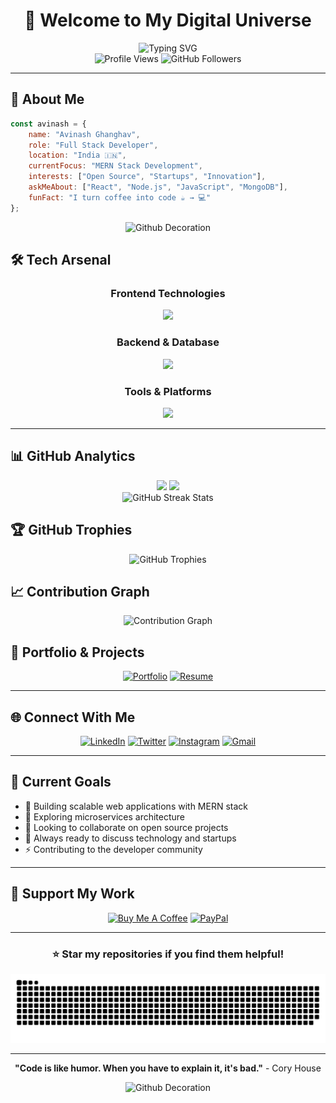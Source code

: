 # <div align="center">👋 Welcome to My Digital Universe</div>

<div align="center">
  
  <!-- Animated Header -->
  <img src="https://readme-typing-svg.herokuapp.com?font=Fira+Code&size=22&duration=3000&pause=1000&color=00D9FF&center=true&vCenter=true&width=435&lines=Full+Stack+Developer;MERN+Stack+Enthusiast;Open+Source+Contributor;Startup+Innovator;Problem+Solver" alt="Typing SVG" />
  
  <!-- Profile Views with Custom Badge -->
  <br/>
  <img src="https://komarev.com/ghpvc/?username=Avinash9997&label=Profile%20Views&color=blueviolet&style=for-the-badge&abbreviated=true" alt="Profile Views" />
  <img src="https://img.shields.io/github/followers/Avinash9997?label=Followers&style=for-the-badge&color=blue" alt="GitHub Followers" />
  
</div>

---

## 🚀 About Me

```javascript
const avinash = {
    name: "Avinash Ghanghav",
    role: "Full Stack Developer",
    location: "India 🇮🇳",
    currentFocus: "MERN Stack Development",
    interests: ["Open Source", "Startups", "Innovation"],
    askMeAbout: ["React", "Node.js", "JavaScript", "MongoDB"],
    funFact: "I turn coffee into code ☕ → 💻"
};
```

<div align="center">
  
  <!-- Wave Animation -->
  <img src="https://raw.githubusercontent.com/mayhemantt/mayhemantt/Update/svg/Bottom.svg" alt="Github Decoration" />
  
</div>

## 🛠️ Tech Arsenal

<div align="center">

### Frontend Technologies
<img src="https://skillicons.dev/icons?i=react,nextjs,vue,html,css,js,ts,tailwind,bootstrap,figma" />

### Backend & Database
<img src="https://skillicons.dev/icons?i=nodejs,express,mongodb,mysql,firebase,postman" />

### Tools & Platforms
<img src="https://skillicons.dev/icons?i=git,github,linux,gcp,webpack,flutter,java,vscode" />

</div>

---

## 📊 GitHub Analytics

<div align="center">
  
  <!-- GitHub Stats Cards -->
  <img height="180em" src="https://github-readme-stats.vercel.app/api?username=Avinash9997&show_icons=true&theme=tokyonight&include_all_commits=true&count_private=true&hide_border=true"/>
  <img height="180em" src="https://github-readme-stats.vercel.app/api/top-langs/?username=Avinash9997&layout=compact&langs_count=8&theme=tokyonight&hide_border=true"/>
  
</div>

<div align="center">
  
  <!-- GitHub Streak Stats -->
  <img src="https://github-readme-streak-stats.herokuapp.com/?user=Avinash9997&theme=tokyonight&hide_border=true" alt="GitHub Streak Stats" />
  
</div>

## 🏆 GitHub Trophies

<div align="center">
  
  <img src="https://github-profile-trophy.vercel.app/?username=Avinash9997&theme=tokyonight&no-frame=true&column=7" alt="GitHub Trophies" />
  
</div>

## 📈 Contribution Graph

<div align="center">
  
  <img src="https://github-readme-activity-graph.vercel.app/graph?username=Avinash9997&theme=tokyo-night&hide_border=true&area=true" alt="Contribution Graph" />
  
</div>

## 💼 Portfolio & Projects

<div align="center">
  
  [![Portfolio](https://img.shields.io/badge/Portfolio-FF5722?style=for-the-badge&logo=todoist&logoColor=white)](https://avinash-portfolio-kappa.vercel.app/)
  [![Resume](https://img.shields.io/badge/Resume-4285F4?style=for-the-badge&logo=google-drive&logoColor=white)](#)
  
</div>

---

## 🌐 Connect With Me

<div align="center">
  
  [![LinkedIn](https://img.shields.io/badge/LinkedIn-0077B5?style=for-the-badge&logo=linkedin&logoColor=white)](https://www.linkedin.com/in/avinashghanghav)
  [![Twitter](https://img.shields.io/badge/Twitter-1DA1F2?style=for-the-badge&logo=twitter&logoColor=white)](https://x.com/Avi_G_speaks?t=AttIKIt5IIpJoZ_REwKcnQ&s=09)
  [![Instagram](https://img.shields.io/badge/Instagram-E4405F?style=for-the-badge&logo=instagram&logoColor=white)](https://www.instagram.com/avinash_ghanghav_patil?igsh=MXdub25uY3p4emozeQ==)
  [![Gmail](https://img.shields.io/badge/Gmail-D14836?style=for-the-badge&logo=gmail&logoColor=white)](mailto:avinashghanghav9@gmail.com)
  
</div>

---

## 🎯 Current Goals

- 🔭 Building scalable web applications with MERN stack
- 🌱 Exploring microservices architecture
- 👯 Looking to collaborate on open source projects
- 💬 Always ready to discuss technology and startups
- ⚡ Contributing to the developer community

---

## 💝 Support My Work

<div align="center">
  
  [![Buy Me A Coffee](https://img.shields.io/badge/Buy%20Me%20A%20Coffee-FFDD00?style=for-the-badge&logo=buy-me-a-coffee&logoColor=black)](#)
  [![PayPal](https://img.shields.io/badge/PayPal-00457C?style=for-the-badge&logo=paypal&logoColor=white)](#)
  
</div>

---

<div align="center">
  
  ### ⭐ Star my repositories if you find them helpful!
  
  <img src="https://raw.githubusercontent.com/Platane/snk/output/github-contribution-grid-snake.svg" alt="Snake animation" />
  
  ---
  
  **"Code is like humor. When you have to explain it, it's bad."** - Cory House
  
  <img src="https://raw.githubusercontent.com/mayhemantt/mayhemantt/Update/svg/Bottom.svg" alt="Github Decoration" />
  
</div>
